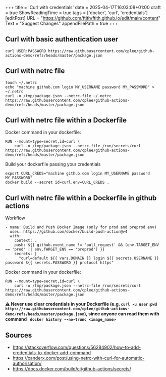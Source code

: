 +++
title = 'Curl with credentials'
date = 2025-04-17T16:03:08+01:00
draft = true
ShowReadingTime = true
tags = ['docker', 'curl', 'credentials']
[editPost]
URL = "https://github.com/ftith/ftith.github.io/edit/main/content"
Text = "Suggest Changes"
appendFilePath = true
+++

## Curl with basic authentication user
```
curl USER:PASSWORD https://raw.githubusercontent.com/cplee/github-actions-demo/refs/heads/master/package.json
```

## Curl with netrc file
```
touch ~/.netrc
echo "machine github.com login MY_USERNAME password MY_PASSWORD" > ~/.netrc
curl -o /tmp/package.json --netrc-file ~/.netrc https://raw.githubusercontent.com/cplee/github-actions-demo/refs/heads/master/package.json
```


## Curl with netrc file within a Dockerfile
Docker command in your dockerfile:
```
RUN --mount=type=secret,id=curl \
    curl -o /tmp/package.json --netrc-file /run/secrets/curl https://raw.githubusercontent.com/cplee/github-actions-demo/refs/heads/master/package.json
```

Build your dockerfile passing your credentials
```
export CURL_CREDS="machine github.com login MY_USERNAME password MY_PASSWORD"
docker build --secret id=curl,env=CURL_CREDS .
```

## Curl with netrc file within a Dockerfile in github actions
Workflow
```
- name: Build and Push Docker Image (only for prod and preprod env)
  uses: https://github.com/docker/build-push-action@v4
  with:
    context: .
    push: ${{ github.event_name != 'pull_request' && (env.TARGET_ENV == 'prod' || env.TARGET_ENV == 'preprod') }}
    secrets: |
      "curl=default ${{ vars.DOMAIN }} login ${{ secrets.USERNAME }} password ${{ secrets.PASSWORD }} protocol https"
```

Docker command in your dockerfile:
```
RUN --mount=type=secret,id=curl \
    curl -o /tmp/package.json --netrc-file /run/secrets/curl https://raw.githubusercontent.com/cplee/github-actions-demo/refs/heads/master/package.json
```
**⚠ Never use clear credentials in your Dockerfile (e.g. `curl -u user:pwd https://raw.githubusercontent.com/cplee/github-actions-demo/refs/heads/master/package.json`), since anyone can read them with command ` docker history --no-trunc <image_name>`** 

## Sources
- https://stackoverflow.com/questions/56284902/how-to-add-credentials-to-docker-add-command
- https://xanderx.com/post/using-netrc-with-curl-for-automatic-authorisation/
- https://docs.docker.com/build/ci/github-actions/secrets/
